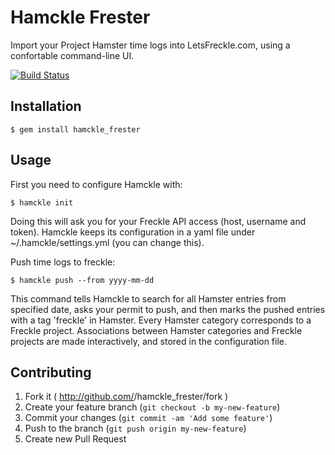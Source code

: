 # Hamckle Frester

Import your Project Hamster time logs into LetsFreckle.com, using a confortable command-line UI.

[![Build Status](https://travis-ci.org/nebirhos/hamckle_frester.png?branch=master)](https://travis-ci.org/nebirhos/hamckle_frester)


## Installation

    $ gem install hamckle_frester


## Usage

First you need to configure Hamckle with:

    $ hamckle init

Doing this will ask you for your Freckle API access (host, username and token).
Hamckle keeps its configuration in a yaml file under ~/.hamckle/settings.yml (you can change this).

Push time logs to freckle:

    $ hamckle push --from yyyy-mm-dd

This command tells Hamckle to search for all Hamster entries from specified date, asks your permit to push, and then marks the pushed entries with a tag 'freckle' in Hamster.
Every Hamster category corresponds to a Freckle project. Associations between Hamster categories and Freckle projects are made interactively, and stored in the configuration file.


## Contributing

1. Fork it ( http://github.com/<my-github-username>/hamckle_frester/fork )
2. Create your feature branch (`git checkout -b my-new-feature`)
3. Commit your changes (`git commit -am 'Add some feature'`)
4. Push to the branch (`git push origin my-new-feature`)
5. Create new Pull Request
